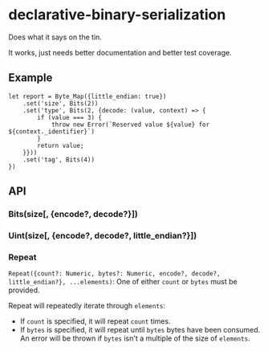 # declarative-binary-serialization
Does what it says on the tin.

It works, just needs better documentation and better test coverage.

## Example
```
let report = Byte_Map({little_endian: true})
    .set('size', Bits(2))
    .set('type', Bits(2, {decode: (value, context) => {
        if (value === 3) {
            throw new Error(`Reserved value ${value} for ${context._identifier}`)
        }
        return value;
    }}))
    .set('tag', Bits(4))
})
```


## API
### Bits(size\[, {encode?, decode?}])

### Uint(size\[, {encode?, decode?, little_endian?}])

### Repeat
`Repeat({count?: Numeric, bytes?: Numeric, encode?, decode?, little_endian?}, ...elements)`:
One of either `count` or `bytes` must be provided.

Repeat will repeatedly iterate through `elements`:
* If `count` is specified, it will repeat `count` times.
* If `bytes` is specified, it will repeat until `bytes` bytes have been consumed.
An error will be thrown if `bytes` isn't a multiple of the size of `elements`.
